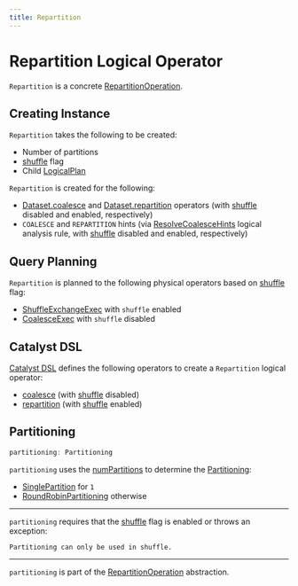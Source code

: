 ```yaml
---
title: Repartition
---
```


# Repartition Logical Operator

`Repartition` is a concrete [RepartitionOperation](RepartitionOperation.md).

## Creating Instance

`Repartition` takes the following to be created:

* <span id="numPartitions"> Number of partitions
* <span id="shuffle"> [shuffle](RepartitionOperation.md#shuffle) flag
* <span id="child"> Child [LogicalPlan](LogicalPlan.md)

`Repartition` is created for the following:

* [Dataset.coalesce](../dataset/index.md#coalesce) and [Dataset.repartition](../dataset/index.md#repartition) operators (with [shuffle](#shuffle) disabled and enabled, respectively)
* `COALESCE` and `REPARTITION` hints (via [ResolveCoalesceHints](../logical-analysis-rules/ResolveCoalesceHints.md) logical analysis rule, with [shuffle](#shuffle) disabled and enabled, respectively)

## Query Planning

`Repartition` is planned to the following physical operators based on [shuffle](#shuffle) flag:

* [ShuffleExchangeExec](../physical-operators/ShuffleExchangeExec.md) with `shuffle` enabled
* [CoalesceExec](../physical-operators/CoalesceExec.md) with `shuffle` disabled

## Catalyst DSL

[Catalyst DSL](../catalyst-dsl/index.md) defines the following operators to create a `Repartition` logical operator:

* [coalesce](../catalyst-dsl/index.md#coalesce) (with [shuffle](#shuffle) disabled)
* [repartition](../catalyst-dsl/index.md#repartition) (with [shuffle](#shuffle) enabled)

## <span id="partitioning"> Partitioning

```scala
partitioning: Partitioning
```

`partitioning` uses the [numPartitions](#numPartitions) to determine the [Partitioning](../physical-operators/Partitioning.md):

* [SinglePartition](../physical-operators/Partitioning.md#SinglePartition) for `1`
* [RoundRobinPartitioning](../physical-operators/Partitioning.md#RoundRobinPartitioning) otherwise

---

`partitioning` requires that the [shuffle](#shuffle) flag is enabled or throws an exception:

```text
Partitioning can only be used in shuffle.
```

---

`partitioning` is part of the [RepartitionOperation](RepartitionOperation.md#partitioning) abstraction.
